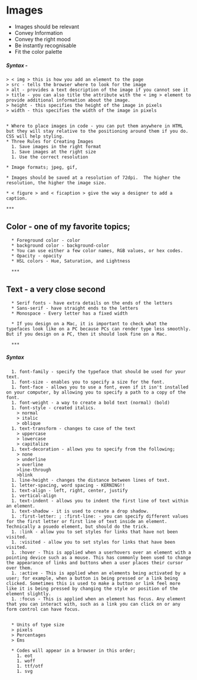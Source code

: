 # Images
  * Images should be relevant
  * Convey Information
  * Convey the right mood
  * Be instantly recognisable
  * Fit the color palette

  ##### Syntax - 
    > < img > this is how you add an element to the page
    > src - tells the browser where to look for the image
    > alt - provides a text description of the image if you cannot see it
    > title - you can also title the attribute with the < img > element to provide additional information about the image. 
    > height - this specifies the height of the image in pixels
    > width - this specifies the width of the image in pixels


    * Where to place images in code - you can put them anywhere in HTML but they will stay relative to the positioning around them if you do.  CSS will help styling. 
    * Three Rules for Creating Images
      1. Save images in the right format
      1. Save images at the right size
      1. Use the correct resolution

    * Image formats; jpeg, gif, 

    * Images should be saved at a resolution of 72dpi.  The higher the resolution, the higher the image size. 

    * < figure > and < ficaption > give the way a designer to add a caption.

    ***

  ## Color - one of my favorite topics;

      * Foreground color - color 
      * background color - background-color
      * You can use either a few color names, RGB values, or hex codes. 
      * Opacity - opacity
      * HSL colors - Hue, Saturation, and Lightness

      ***

  ## Text - a very close second

      * Serif fonts - have extra details on the ends of the letters
      * Sans-serif - have straight ends to the letters
      * Monospace - Every letter has a fixed width

      * If you design on a Mac, it is important to check what the typefaces look like on a PC because PCs can render type less smoothly. But if you design on a PC, then it should look fine on a Mac.

      ***

   ##### Syntax
      1. font-family - specify the typeface that should be used for your text. 
      1. font-size - enables you to specify a size for the font. 
      1. font-face - allows you to use a font, even if it isn't installed on your computer, by allowing you to specify a path to a copy of the font.
      1. font-weight - a way to create a bold text (normal) (bold)
      1. font-style - created italics. 
        > normal
        > italic
        > oblique
      1. text-transform - changes to case of the text
        > uppercase
        > lowercase
        > capitalize
      1. text-decoration - allows you to specify from the following;
        > none
        > underline
        > overline
        >line-through
        >blink
      1. line-height - changes the distance between lines of text.
      1. letter-spacing, word spacing - KERNING!!
      1. text-align - left, right, center, justify
      1. vertical-align 
      1. text-indent - allows you to indent the first line of text within an element. 
      1. text-shadow - it is used to create a drop shadow. 
      1. :first-letter: ; :first-line: - you can specify different values for the first letter or first line of text inside an element. Technically a psuedo element, but should do the trick. 
      1. :link - allow you to set styles for links that have not been visited. 
      1. :visited - allow you to set styles for links that have been visited.
      1. :hover - This is applied when a userhovers over an element with a pointing device such as a mouse. This has commonly been used to change the appearance of links and buttons when a user places their cursor over them.
      1. :active - This is applied when an elements being activated by a user; for example, when a button is being pressed or a link being clicked. Sometimes this is used to make a button or link feel more like it is being pressed by changing the style or position of the element slightly.
      1. :focus - This is applied when an element has focus. Any element that you can interact with, such as a link you can click on or any form control can have focus.
    

      * Units of type size 
      > pixels
      > Percentages
      > Ems

      * Codes will appear in a browser in this order;
        1. eot
        1. woff
        1. ttf/otf
        1. svg

